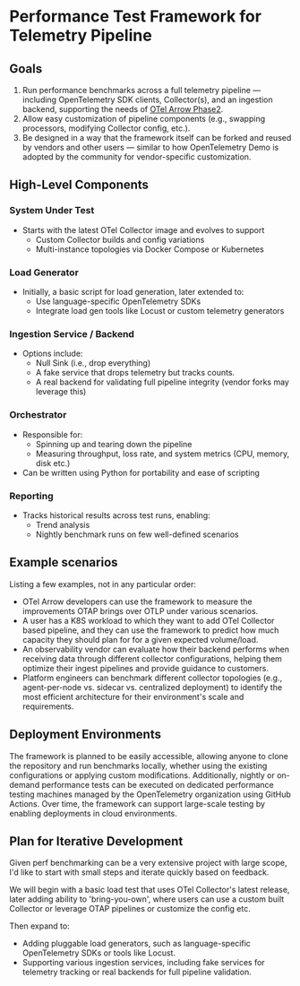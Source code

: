 # Performance Test Framework for Telemetry Pipeline

## Goals

1. Run performance benchmarks across a full telemetry pipeline — including
   OpenTelemetry SDK clients, Collector(s), and an ingestion backend, supporting
   the needs of [OTel Arrow
   Phase2](../../docs/phase2-design.md).
2. Allow easy customization of pipeline components (e.g., swapping processors,
   modifying Collector config, etc.).
3. Be designed in a way that the framework itself can be forked and reused by
   vendors and other users — similar to how OpenTelemetry Demo is adopted by the
   community for vendor-specific customization.

## High-Level Components

### System Under Test

- Starts with the latest OTel Collector image and evolves to support
  - Custom Collector builds and config variations
  - Multi-instance topologies via Docker Compose or Kubernetes

### Load Generator

- Initially, a basic script for load generation, later extended to:
  - Use language-specific OpenTelemetry SDKs
  - Integrate load gen tools like Locust or custom telemetry generators

### Ingestion Service / Backend

- Options include:
  - Null Sink (i.e., drop everything)
  - A fake service that drops telemetry but tracks counts.
  - A real backend for validating full pipeline integrity (vendor forks may
    leverage this)

### Orchestrator

- Responsible for:
  - Spinning up and tearing down the pipeline
  - Measuring throughput, loss rate, and system metrics (CPU, memory, disk etc.)
- Can be written using Python for portability and ease of scripting

### Reporting

- Tracks historical results across test runs, enabling:
  - Trend analysis
  - Nightly benchmark runs on few well-defined scenarios

## Example scenarios

Listing a few examples, not in any particular order:

- OTel Arrow developers can use the framework to measure the improvements OTAP
  brings over OTLP under various scenarios.
- A user has a K8S workload to which they want to add OTel Collector based
  pipeline, and they can use the framework to predict how much capacity they
  should plan for for a given expected volume/load.
- An observability vendor can evaluate how their backend performs when receiving
  data through different collector configurations, helping them optimize their
  ingest pipelines and provide guidance to customers.
- Platform engineers can benchmark different collector topologies (e.g.,
  agent-per-node vs. sidecar vs. centralized deployment) to identify the most
  efficient architecture for their environment's scale and requirements.

## Deployment Environments

The framework is planned to be easily accessible, allowing anyone to clone the
repository and run benchmarks locally, whether using the existing configurations
or applying custom modifications. Additionally, nightly or on-demand performance
tests can be executed on dedicated performance testing machines managed by the
OpenTelemetry organization using GitHub Actions. Over time, the framework can
support large-scale testing by enabling deployments in cloud environments.

## Plan for Iterative Development

Given perf benchmarking can be a very extensive project with large scope, I'd
like to start with small steps and iterate quickly based on feedback.

We will begin with a basic load test that uses OTel Collector's latest release,
later adding ability to 'bring-you-own', where users can use a custom built
Collector or leverage OTAP pipelines or customize the config etc.

Then expand to:

- Adding pluggable load generators, such as language-specific OpenTelemetry SDKs
or tools like Locust.
- Supporting various ingestion services, including fake services for telemetry
tracking or real backends for full pipeline validation.
